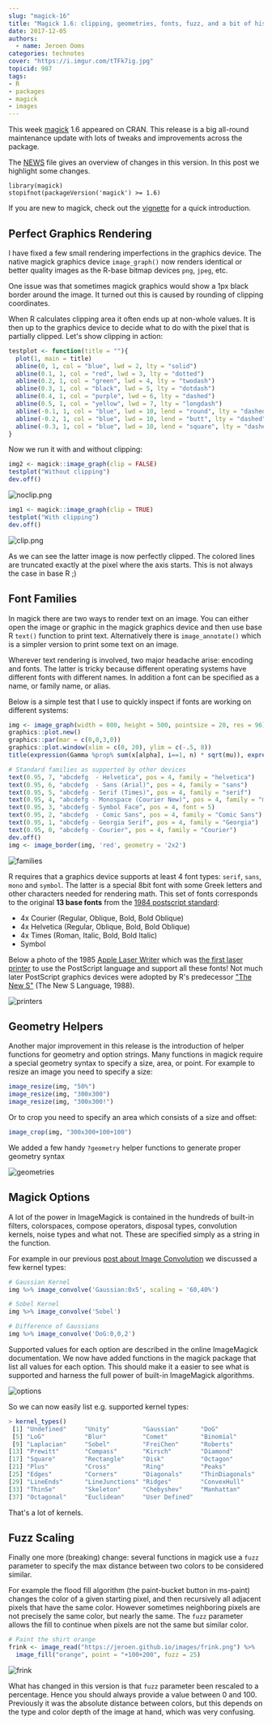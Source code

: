 ```yaml
---
slug: "magick-16"
title: "Magick 1.6: clipping, geometries, fonts, fuzz, and a bit of history"
date: 2017-12-05
authors:
  - name: Jeroen Ooms
categories: technotes
cover: "https://i.imgur.com/tTFk7ig.jpg"
topicid: 987
tags:
- R
- packages
- magick
- images
---
```


This week [magick](https://cran.r-project.org/web/packages/magick/vignettes/intro.html) 1.6 appeared on CRAN. This release is a big all-round maintenance update with lots of tweaks and improvements across the package. 

The [NEWS](https://cran.r-project.org/web/packages/magick/NEWS) file gives an overview of changes in this version. In this post we highlight some changes.


```{r}
library(magick)
stopifnot(packageVersion('magick') >= 1.6)
```

If you are new to magick, check out the [vignette](https://cran.r-project.org/web/packages/magick/vignettes/intro.html) for a quick introduction.

## Perfect Graphics Rendering

I have fixed a few small rendering imperfections in the graphics device. The native magick graphics device `image_graph()` now renders identical or better quality images as the R-base bitmap devices `png`, `jpeg`, etc.

One issue was that sometimes magick graphics would show a 1px black border around the image. It turned out this is caused by rounding of clipping coordinates. 

When R calculates clipping area it often ends up at non-whole values. It is then up to the graphics device to decide what to do with the pixel that is partially clipped. Let's show clipping in action:

```r
testplot <- function(title = ""){
  plot(1, main = title)
  abline(0, 1, col = "blue", lwd = 2, lty = "solid")
  abline(0.1, 1, col = "red", lwd = 3, lty = "dotted")
  abline(0.2, 1, col = "green", lwd = 4, lty = "twodash")
  abline(0.3, 1, col = "black", lwd = 5, lty = "dotdash")
  abline(0.4, 1, col = "purple", lwd = 6, lty = "dashed")
  abline(0.5, 1, col = "yellow", lwd = 7, lty = "longdash")
  abline(-0.1, 1, col = "blue", lwd = 10, lend = "round", lty = "dashed")
  abline(-0.2, 1, col = "blue", lwd = 10, lend = "butt", lty = "dashed")
  abline(-0.3, 1, col = "blue", lwd = 10, lend = "square", lty = "dashed")
}
```

Now we run it with and without clipping:


```r
img2 <- magick::image_graph(clip = FALSE)
testplot("Without clipping")
dev.off()
```

![noclip.png](https://i.imgur.com/TtpjlLq.png)

```r
img1 <- magick::image_graph(clip = TRUE)
testplot("With clipping")
dev.off()
```

![clip.png](https://i.imgur.com/JbWMElL.png)

As we can see the latter image is now perfectly clipped. The colored lines are truncated exactly at the pixel where the axis starts. This is not always the case in base R ;)

## Font Families

In magick there are two ways to render text on an image. You can either open the image or graphic in the magick graphics device and then use base R `text()` function to print text. Alternatively there is `image_annotate()` which is a simpler version to print some text on an image.

Wherever text rendering is involved, two major headache arise: encoding and fonts. The latter is tricky because different operating systems have different fonts with different names. In addition a font can be specified as a name, or family name, or alias.

Below is a simple test that I use to quickly inspect if fonts are working on different systems:

```r
img <- image_graph(width = 800, height = 500, pointsize = 20, res = 96)
graphics::plot.new()
graphics::par(mar = c(0,0,3,0))
graphics::plot.window(xlim = c(0, 20), ylim = c(-.5, 8))
title(expression(Gamma %prop% sum(x[alpha], i==1, n) * sqrt(mu)), expression(hat(x)))

# Standard families as supported by other devices
text(0.95, 7, "abcdefg  - Helvetica", pos = 4, family = "helvetica")
text(0.95, 6, "abcdefg  - Sans (Arial)", pos = 4, family = "sans")
text(0.95, 5, "abcdefg - Serif (Times)", pos = 4, family = "serif")
text(0.95, 4, "abcdefg - Monospace (Courier New)", pos = 4, family = "mono")
text(0.95, 3, "abcdefg - Symbol Face", pos = 4, font = 5)
text(0.95, 2, "abcdefg  - Comic Sans", pos = 4, family = "Comic Sans")
text(0.95, 1, "abcdefg - Georgia Serif", pos = 4, family = "Georgia")
text(0.95, 0, "abcdefg - Courier", pos = 4, family = "Courier")
dev.off()
img <- image_border(img, 'red', geometry = '2x2')
``` 

![families](https://i.imgur.com/tzIktip.png)

R requires that a graphics device supports at least 4 font types: `serif`, `sans`, `mono` and `symbol`. The latter is a special 8bit font with some Greek letters and other characters needed for rendering math. This set of fonts corresponds to the original __13 base fonts__ from the [1984 postscript standard](https://en.wikipedia.org/wiki/PostScript_fonts#Core_Font_Set):

 - 4x Courier (Regular, Oblique, Bold, Bold Oblique)
 - 4x Helvetica (Regular, Oblique, Bold, Bold Oblique)
 - 4x Times (Roman, Italic, Bold, Bold Italic)
 - Symbol

Below a photo of the 1985 [Apple Laser Writer](https://en.wikipedia.org/wiki/LaserWriter) which was [the first laser printer](https://en.wikipedia.org/wiki/PostScript_fonts#History) to use the PostScript language and support all these fonts! Not much later PostScript graphics devices were adopted by R's predecessor ["The New S"](https://en.wikipedia.org/wiki/S_(programming_language)#.22New_S.22) (The New S Language, 1988).

![printers](http://theappletimeline.com/images/color1000.jpg)

## Geometry Helpers

Another major improvement in this release is the introduction of helper functions for geometry and option strings. Many functions in magick require a special geometry syntax to specify a size, area, or point. For example to resize an image you need to specify a size:

```r
image_resize(img, "50%")
image_resize(img, "300x300")
image_resize(img, "300x300!")
```

Or to crop you need to specify an area which consists of a size and offset:

```r
image_crop(img, "300x300+100+100")
```

We added a few handy `?geometry` helper functions to generate proper geometry syntax 

![geometries](https://i.imgur.com/2jivLxi.png)

## Magick Options

A lot of the power in ImageMagick is contained in the hundreds of built-in filters, colorspaces, compose operators, disposal types, convolution kernels, noise types and what not. These are specified simply as a string in the function. 

For example in our previous [post about Image Convolution](https://ropensci.org/technotes/2017/11/02/image-convolve/) we discussed a few kernel types:

```r
# Gaussian Kernel
img %>% image_convolve('Gaussian:0x5', scaling = '60,40%')

# Sobel Kernel
img %>% image_convolve('Sobel')

# Difference of Gaussians
img %>% image_convolve('DoG:0,0,2')
```

Supported values for each option are described in the online ImageMagick documentation. We now have added functions in the magick package that list all values for each option. This should make it a easier to see what is supported and harness the full power of built-in ImageMagick algorithms.

![options](https://i.imgur.com/cid6JqU.png)

So we can now easily list e.g. supported kernel types:

```r
> kernel_types()
 [1] "Undefined"     "Unity"         "Gaussian"      "DoG"          
 [5] "LoG"           "Blur"          "Comet"         "Binomial"     
 [9] "Laplacian"     "Sobel"         "FreiChen"      "Roberts"      
[13] "Prewitt"       "Compass"       "Kirsch"        "Diamond"      
[17] "Square"        "Rectangle"     "Disk"          "Octagon"      
[21] "Plus"          "Cross"         "Ring"          "Peaks"        
[25] "Edges"         "Corners"       "Diagonals"     "ThinDiagonals"
[29] "LineEnds"      "LineJunctions" "Ridges"        "ConvexHull"   
[33] "ThinSe"        "Skeleton"      "Chebyshev"     "Manhattan"    
[37] "Octagonal"     "Euclidean"     "User Defined" 
```

That's a lot of kernels.

## Fuzz Scaling

Finally one more (breaking) change: several functions in magick use a `fuzz` parameter to specify the max distance between two colors to be considered similar.

For example the flood fill algorithm (the paint-bucket button in ms-paint) changes the color of a given starting pixel, and then recursively all adjacent pixels that have the same color. However sometimes neighboring pixels are not precisely the same color, but nearly the same. The `fuzz` parameter allows the fill to continue when pixels are not the same but similar color.

```r
# Paint the shirt orange
frink <- image_read("https://jeroen.github.io/images/frink.png") %>%
  image_fill("orange", point = "+100+200", fuzz = 25)
```

![frink](https://i.imgur.com/VwlqYWy.png)

What has changed in this version is that `fuzz` parameter been rescaled to a percentage. Hence you should always provide a value between 0 and 100. Previously it was the absolute distance between colors, but this depends on the type and color depth of the image at hand, which was very confusing.
